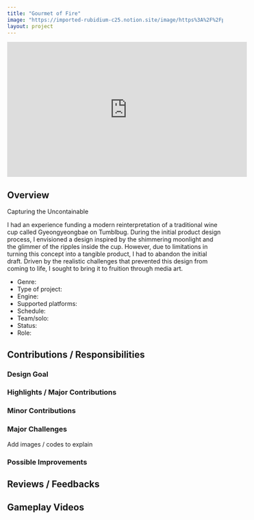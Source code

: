 ```yaml
---
title: "Gourmet of Fire"
image: "https://imported-rubidium-c25.notion.site/image/https%3A%2F%2Fprod-files-secure.s3.us-west-2.amazonaws.com%2Fdf426fa9-315c-4c07-b8cd-92ef2da301ff%2F22c73c5d-fef2-4713-b36c-d691683feaeb%2F%25EB%25B2%25A0%25EC%258A%25A4%25ED%258A%25B8%25EC%25BB%25B71.jpg?table=block&id=c1ae5ea0-8580-4435-bddf-861ce263795d&spaceId=df426fa9-315c-4c07-b8cd-92ef2da301ff&width=2000&userId=&cache=v2"
layout: project
---
```


<p><iframe width="560" height="315" src="https://www.youtube.com/embed/yzG5On8NSss" title="Steeping the Moon" frameBorder="0"   allow="accelerometer; autoplay; clipboard-write; encrypted-media; gyroscope; picture-in-picture; web-share"  allowFullScreen><br>Powered by <a href="https://youtubeembedcode.com">youtube embed code</a> and <a href="https://snabblan.io/">snabblån utan uc</a></iframe></p>

## Overview

Capturing the Uncontainable

I had an experience funding a modern reinterpretation of a traditional wine cup called Gyeongyeongbae on Tumblbug. During the initial product design process, I envisioned a design inspired by the shimmering moonlight and the glimmer of the ripples inside the cup. However, due to limitations in turning this concept into a tangible product, I had to abandon the initial draft. Driven by the realistic challenges that prevented this design from coming to life, I sought to bring it to fruition through media art.

* Genre:
* Type of project:
* Engine: 
* Supported platforms:
* Schedule:
* Team/solo:
* Status:
* Role:

## Contributions / Responsibilities

### Design Goal

### Highlights / Major Contributions

### Minor Contributions

### Major Challenges

Add images / codes to explain

### Possible Improvements

## Reviews / Feedbacks

## Gameplay Videos
